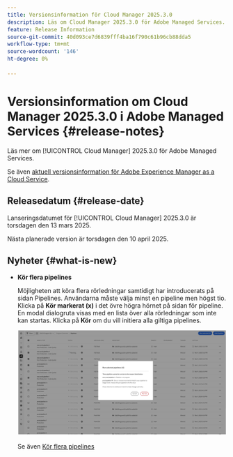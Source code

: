 ```yaml
---
title: Versionsinformation för Cloud Manager 2025.3.0
description: Läs om Cloud Manager 2025.3.0 för Adobe Managed Services.
feature: Release Information
source-git-commit: 40d093ce7d6839fff4ba16f790c61b96cb88dda5
workflow-type: tm+mt
source-wordcount: '146'
ht-degree: 0%

---
```


# Versionsinformation om Cloud Manager 2025.3.0 i Adobe Managed Services {#release-notes}

<!-- RELEASE WIKI  https://wiki.corp.adobe.com/display/DMSArchitecture/Cloud+Manager+2025.02.0+Release -->

Läs mer om [!UICONTROL Cloud Manager] 2025.3.0 för Adobe Managed Services.

Se även [aktuell versionsinformation för Adobe Experience Manager as a Cloud Service](https://experienceleague.adobe.com/sv/docs/experience-manager-cloud-service/content/release-notes/home).

## Releasedatum {#release-date}

Lanseringsdatumet för [!UICONTROL Cloud Manager] 2025.3.0 är torsdagen den 13 mars 2025.

Nästa planerade version är torsdagen den 10 april 2025.

## Nyheter {#what-is-new}

* **Kör flera pipelines**

  Möjligheten att köra flera rörledningar samtidigt har introducerats på sidan Pipelines. Användarna måste välja minst en pipeline men högst tio. Klicka på **Kör markerat (x)** i det övre högra hörnet på sidan för pipeline. En modal dialogruta visas med en lista över alla rörledningar som inte kan startas. Klicka på **Kör** om du vill initiera alla giltiga pipelines.

  ![Dialogrutan Kör markerade pipelines](/help/release-notes/assets/run-selected-pipelines.png)

  Se även [Kör flera pipelines](/help/using/managing-pipelines.md#run-multiple-pipelines)



<!--

## Early adoption program {#early-adoption}

Be a part of Cloud Manager's early adoption program and have a chance to test upcoming features.

### Self-service Service Pack updates for AMS Cloud Manager customers 

As part of the early adopters program, Adobe Managed Services Cloud Manager customers can now perform self-service service pack updates through the **Cloud Manager** user interface. This feature is currently available *only for development environments* and includes limited error reporting for failures.  

Customers can check for service pack updates on the **Program Overview** page under the **Environments** section (**three-dot menu**).

![Check for updates menu option](/help/release-notes/assets/check-for-updates-1.png)

![Update Service Pack dialog box](/help/release-notes/assets/check-for-updates-2.png)

The installation and upgrade process can be tracked on the **Activity** page. 

Once the process is complete, customers must **approve the execution** for the service pack upgrade to finalize successfully.

![Approve service page update](/help/release-notes/assets/check-for-updates-3.png)

If you are interested in testing this new feature and sharing your feedback, contact your Adobe Customer Success Engineer.

See also [Service Pack Updates for Development Environments - Early Adopter](/help/using/service-packs-environments.md).



## Bug fixes {#bug-fixes}

* A

Known Issues {#known-issues}

* A -->
